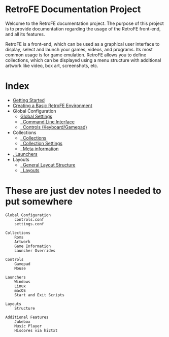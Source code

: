 # RetroFE Documentation Project

Welcome to the RetroFE documentation project. The purpose of this
project is to provide documentation regarding the usage of the RetroFE
front-end, and all its features.

RetroFE is a front-end, which can be used as a graphical user interface
to display, select and launch your games, videos, and programs. Its most
common usage is for game emulation. RetroFE allows you to define
collections, which can be displayed using a menu structure with
additional artwork like video, box art, screenshots, etc.

# Index

-   [Getting Started](GETTING_STARTED.md)
-   [Creating a Basic RetroFE Environment](HOW_TO.md)
- Global Configuration
    -   [Global Settings](GLOBAL_SETTINGS.md)
    -   [. Command Line Interface](CLI.md)
    -   [. Controls (Keyboard/Gamepad)](CONTROLS.md)
- Collections
    -   [. Collections](COLLECTIONS.md)
    -   [. Collection Settings](SETTINGS.md)
    -   [. Meta information](META_INFORMATION.md)
-   [. Launchers](LAUNCHERS.md)
- Layouts
    -   [. General Layout Structure](PLAYGROUND.md)
    -   [. Layouts](LAYOUTS.md)


# These are just dev notes I needed to put somewhere
```
Global Configuration
    controls.conf
    settings.conf

Collections
    Roms
    Artwork
    Game Information
    Launcher Overrides

Controls
    Gamepad
    Mouse

Launchers
    Windows
    Linux
    macOS
    Start and Exit Scripts

Layouts
    Structure

Additional Features
    Jukebox
    Music Player
    Hiscores via hi2txt
```